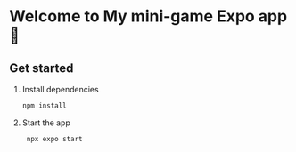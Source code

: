 # Welcome to My mini-game Expo app 👋

## Get started

1. Install dependencies

   ```bash
   npm install
   ```

2. Start the app

   ```bash
    npx expo start
   ```
